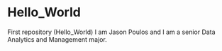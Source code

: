 # Hello_World
First repository (Hello_World)
I am Jason Poulos and I am a senior Data Analytics and Management major.
